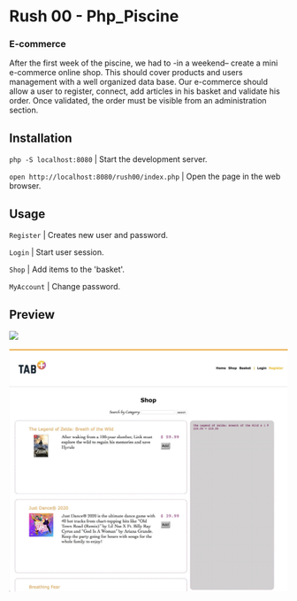# Rush 00 - Php_Piscine

### E-commerce

After the first week of the piscine, we had to -in a weekend– create a mini e-commerce online shop. This should cover products and users management with a well organized data base. Our e-commerce should allow a user to register, connect, add articles in his basket and validate his order. Once validated, the order must be visible from an administration section.

## Installation
`php -S localhost:8080` | Start the development server.

`open http://localhost:8080/rush00/index.php` | Open the page in the web browser.

## Usage
`Register` | Creates new user and password.

`Login` | Start user session.

`Shop` | Add items to the 'basket'.

`MyAccount` | Change password.

## Preview

<kbd><img src="../resources/images/commerce_1.png" width="1000"></kbd>

<kbd><img src="../resources/images/commerce_2.png" width="1000"></kbd>

